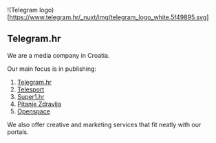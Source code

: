 !(Telegram logo)[https://www.telegram.hr/_nuxt/img/telegram_logo_white.5f49895.svg]

Telegram.hr
---

We are a media company in Croatia. 

Our main focus is in publishing:

 1. [Telegram.hr](https://www.telegram.hr)
 2. [Telesport](https://telesport.telegram.hr)
 3. [Super1.hr](htpps://super1.telegram.hr)  
 4. [Pitanje Zdravlja](https://www.telegram.hr/pitanje-zdravlja)
 5. [Openspace](https://www.telegram.hr/openspace)

We also offer creative and marketing services that fit neatly with our portals.
